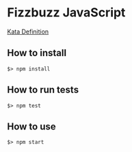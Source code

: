 # Fizzbuzz JavaScript

[Kata Definition](https://github.com/Creditas/challenge/blob/master/beginning-career/fizzbuzz/README.md)

## How to install

`$> npm install`

## How to run tests

`$> npm test`

## How to use

`$> npm start`